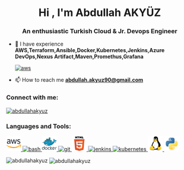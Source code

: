 <h1 align="center">Hi , I'm Abdullah AKYÜZ</h1>
<h3 align="center">An enthusiastic Turkish Cloud & Jr. Devops Engineer</h3>

- 🌱 I have experience **AWS,Terraform,Ansible,Docker,Kubernetes,Jenkins,Azure DevOps,Nexus Artifact,Maven,Promethus,Grafana** <p align="left"> <a href="May the force be with you" target="_blank" rel="noreferrer"> <img src="https://static.wikia.nocookie.net/disneyemojiblitz/images/2/2f/EmojiBlitzDarthVader-Unhappy.png/revision/latest?cb=20230616132138" alt="aws" width="40" height="40"/> </a>

- 📫 How to reach me **abdullah.akyuz90@gmail.com**

<h3 align="left">Connect with me:</h3>
<p align="left">
<a href="https://linkedin.com/in/abdullah-akyuz" target="blank"><img align="center" src="https://raw.githubusercontent.com/rahuldkjain/github-profile-readme-generator/master/src/images/icons/Social/linked-in-alt.svg" alt="abdullahakyuz" height="30" width="40" /></a>
</p>

<h3 align="left">Languages and Tools:</h3>
<p align="left"> <a href="https://aws.amazon.com" target="_blank" rel="noreferrer"> <img src="https://raw.githubusercontent.com/devicons/devicon/master/icons/amazonwebservices/amazonwebservices-original-wordmark.svg" alt="aws" width="40" height="40"/> </a> <a href="https://www.gnu.org/software/bash/" target="_blank" rel="noreferrer"> <img src="https://www.vectorlogo.zone/logos/gnu_bash/gnu_bash-icon.svg" alt="bash" width="40" height="40"/> </a> <a href="https://www.docker.com/" target="_blank" rel="noreferrer"> <img src="https://raw.githubusercontent.com/devicons/devicon/master/icons/docker/docker-original-wordmark.svg" alt="docker" width="40" height="40"/> </a> <a href="https://git-scm.com/" target="_blank" rel="noreferrer"> <img src="https://www.vectorlogo.zone/logos/git-scm/git-scm-icon.svg" alt="git" width="40" height="40"/> </a> <a href="https://www.w3.org/html/" target="_blank" rel="noreferrer"> <img src="https://raw.githubusercontent.com/devicons/devicon/master/icons/html5/html5-original-wordmark.svg" alt="html5" width="40" height="40"/> </a> <a href="https://www.jenkins.io" target="_blank" rel="noreferrer"> <img src="https://www.vectorlogo.zone/logos/jenkins/jenkins-icon.svg" alt="jenkins" width="40" height="40"/> </a> <a href="https://kubernetes.io" target="_blank" rel="noreferrer"> <img src="https://www.vectorlogo.zone/logos/kubernetes/kubernetes-icon.svg" alt="kubernetes" width="40" height="40"/> </a> <a href="https://www.linux.org/" target="_blank" rel="noreferrer"> <img src="https://raw.githubusercontent.com/devicons/devicon/master/icons/linux/linux-original.svg" alt="linux" width="40" height="40"/> </a> <a href="https://www.python.org" target="_blank" rel="noreferrer"> <img src="https://raw.githubusercontent.com/devicons/devicon/master/icons/python/python-original.svg" alt="python" width="40" height="40"/> </a> </p>

<p><img align="left" src="https://github-readme-stats.vercel.app/api/top-langs?username=abdullahakyuz&show_icons=true&locale=en&layout=compact" alt="abdullahakyuz" /></p>

<p>&nbsp;<img align="center" src="https://github-readme-stats.vercel.app/api?username=abdullahakyuz&show_icons=true&locale=en" alt="abdullahakyuz" /></p>

